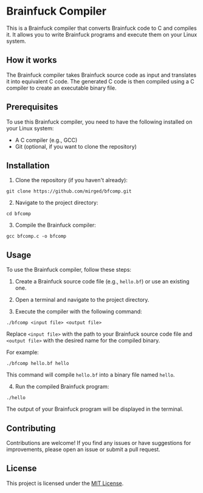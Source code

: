 # Brainfuck Compiler

This is a Brainfuck compiler that converts Brainfuck code to C and compiles it. It allows you to write Brainfuck programs and execute them on your Linux system.

## How it works

The Brainfuck compiler takes Brainfuck source code as input and translates it into equivalent C code. The generated C code is then compiled using a C compiler to create an executable binary file.

## Prerequisites

To use this Brainfuck compiler, you need to have the following installed on your Linux system:

- A C compiler (e.g., GCC)
- Git (optional, if you want to clone the repository)

## Installation

1. Clone the repository (if you haven't already):

```git clone https://github.com/mirged/bfcomp.git```

2. Navigate to the project directory:

```cd bfcomp```

3. Compile the Brainfuck compiler:

```gcc bfcomp.c -o bfcomp```


## Usage

To use the Brainfuck compiler, follow these steps:

1. Create a Brainfuck source code file (e.g., `hello.bf`) or use an existing one.

2. Open a terminal and navigate to the project directory.

3. Execute the compiler with the following command:

```./bfcomp <input file> <output file>```
  
Replace `<input file>` with the path to your Brainfuck source code file and `<output file>` with the desired name for the compiled binary.

For example:

```./bfcomp hello.bf hello```

This command will compile `hello.bf` into a binary file named `hello`.

4. Run the compiled Brainfuck program:

```./hello```
  
The output of your Brainfuck program will be displayed in the terminal.

## Contributing

Contributions are welcome! If you find any issues or have suggestions for improvements, please open an issue or submit a pull request.

## License

This project is licensed under the [MIT License](LICENSE).


